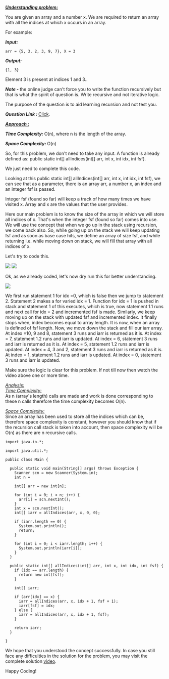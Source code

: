 <i style="text-decoration:underline"><b>Understanding problem:</b></i>

You are given an array and a number x. We are required to return an array with all the indices at which x occurs in an array.

For example:

<i><b>Input: </b></i>
```
arr = {5, 3, 2, 3, 9, 7}, X = 3
```
<i><b>Output: </b></i>
```
{1, 3}
```
Element 3 is present at indices 1 and 3..

<i><b>Note - </b></i>the online judge can't force you to write the function recursively but that is what the spirit of question is. Write recursive and not iterative logic. 

The purpose of the question is to aid learning recursion and not test you.

<i><b>Question Link : </b></i>[Click](https://www.pepcoding.com/resources/online-java-foundation/recursion-in-arrays/all-indices-official/ojquestion).

<i style="text-decoration:underline"><b>Approach :</b></i>

<i><b>Time Complexity: </b></i>
O(n), where n is the length of the array.

<i><b>Space Complexity: </b></i>
O(n)

So, for this problem, we don't need to take any input. A function is already defined as: public static int[] allIndices(int[] arr, int x, int idx, int fsf).

We just need to complete this code.

Looking at this public static int[] allIndices(int[] arr, int x, int idx, int fsf), we can see that as a parameter, there is an array arr, a number x, an index and an integer fsf is passed. 

Integer fsf (found so far) will keep a track of how many times we have visited x. Array and x are the values that the user provides.

Here our main problem is to know the size of the array in which we will store all indices of x. That's when the integer fsf (found so far) comes into use.
We will use the concept that when we go up in the stack using recursion, we come back also. So, while going up on the stack we will keep updating fsf and as soon as base case hits, we define an array of size fsf, and while returning i.e. while moving down on stack, we will fill that array with all indices of x.

Let's try to code this.

<img src="https://pepvids.sgp1.cdn.digitaloceanspaces.com/articles/all_indices_in_an_array/all_indices_in_an_array_1.png">

<img src="https://pepvids.sgp1.cdn.digitaloceanspaces.com/articles/all_indices_in_an_array/all_indices_in_an_array_2.png">

Ok, as we already coded, let's now dry run this for better understanding.

<img src="https://pepvids.sgp1.cdn.digitaloceanspaces.com/articles/all_indices_in_an_array/all_indices_in_an_array_3.png">

We first run statement 1 for idx =0, which is false then we jump to statement 2. Statement 2 makes a for varied idx = 1.
Function for idx = 1 is pushed in stack and statement 1 of this executes, which is true, now statement 1.1 runs and next call for idx = 2 and incremented fsf is made.
Similarly, we keep moving up on the stack with updated fsf and incremented index.
It finally stops when, index becomes equal to array length. It is now, when an array is defined of fsf length.
Now, we move down the stack and fill our iarr array.
At index =10, 9 and 8, statement 3 runs and iarr is returned as it is.
At index = 7, statement 1.2 runs and iarr is updated.
At index = 6, statement 3 runs and iarr is returned as it is.
At index = 5, statement 1.2 runs and iarr is updated.
At index = 4, 3 and 2, statement 3 runs and iarr is returned as it is.
At index = 1, statement 1.2 runs and iarr is updated.
At index = 0, statement 3 runs and iarr is updated.

Make sure the logic is clear for this problem. If not till now then watch the video above one or more time.

<i style="text-decoration:underline">Analysis:</i><br>
<i style="text-decoration:underline">Time Complexity:</i><br>
As n (array's length) calls are made and work is done corresponding to these n calls therefore the time complexity becomes O(n).

<i style="text-decoration:underline">Space Complexity:</i><br>
Since an array has been used to store all the indices which can be, therefore space complexity is constant, however you should know that if the recursion call stack is taken into account, then space complexity will be O(n) as there are n recursive calls.

```
import java.io.*;

import java.util.*;

public class Main {

  public static void main(String[] args) throws Exception {
    Scanner scn = new Scanner(System.in);
    int n =

    int[] arr = new int[n];

    for (int i = 0; i < n; i++) {
      arr[i] = scn.nextInt();
    }
    int x = scn.nextInt();
    int[] iarr = allIndices(arr, x, 0, 0);

    if (iarr.length == 0) {
      System.out.println();
      return;
    }

    for (int i = 0; i < iarr.length; i++) {
      System.out.println(iarr[i]);
    }
  }

  public static int[] allIndices(int[] arr, int x, int idx, int fsf) {
    if (idx == arr.length) {
      return new int[fsf];
    }

    int[] iarr;

    if (arr[idx] == x) {
      iarr = allIndices(arr, x, idx + 1, fsf + 1);
      iarr[fsf] = idx;
    } else {
      iarr = allIndices(arr, x, idx + 1, fsf);
    }

    return iarr;
  }

}
```
We hope that you understood the concept successfully. In case you still face any difficulties in the solution for the problem, you may visit the complete solution [video](https://youtu.be/bQkwHBaNioE).

Happy Coding!